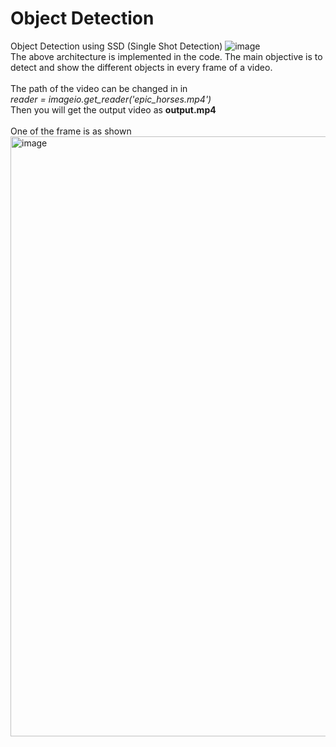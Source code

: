 # Object Detection
 Object Detection using SSD (Single Shot Detection)
![image](https://github.com/hanvik05/Object-Detection/assets/16571807/18345318-e0e0-4bb9-8a12-07affc0eb791)
<br />
The above architecture is implemented in the code.
The main objective is to detect and show the different objects in every frame of a video.
<br />
<br />
The path of the video can be changed in in 
<br />
_reader = imageio.get_reader('epic_horses.mp4')_
<br />
Then you will get the output video as **output.mp4**
<br />
<br />
One of the frame is as shown
<br />
<img width="960" alt="image" src="https://github.com/hanvik05/Object-Detection/assets/16571807/ad734994-8cc3-4dbd-8392-2065ccd9521b">
